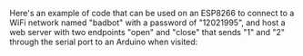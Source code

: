 Here's an example of code that can be used on an ESP8266 to connect to a WiFi network named "badbot" with a password of "12021995", and host a web server with two endpoints "open" and "close" that sends "1" and "2" through the serial port to an Arduino when visited:

